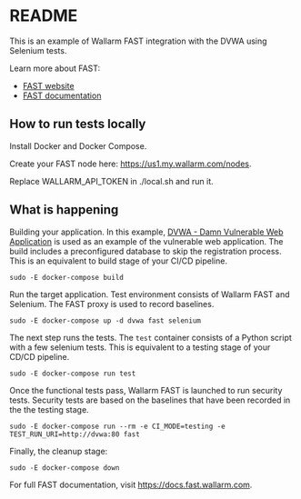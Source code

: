 
# README

This is an example of Wallarm FAST integration with the DVWA using Selenium tests.

Learn more about FAST:
* [FAST website](https://wallarm.com/products/fast) 
* [FAST documentation](https://docs.fast.wallarm.com/en/)

## How to run tests locally

Install Docker and Docker Compose.

Create your FAST node here:
https://us1.my.wallarm.com/nodes.

Replace WALLARM_API_TOKEN in ./local.sh and run it.

## What is happening

Building your application. In this example, [DVWA - Damn Vulnerable Web Application](http://www.dvwa.co.uk) is used as an example of the vulnerable web application. The build includes a preconfigured database to skip the registration process. This is an equivalent to build stage of your CI/CD pipeline.

```
sudo -E docker-compose build
```

Run the target application. Test environment consists of Wallarm FAST and Selenium. The FAST proxy is used to record baselines.

```
sudo -E docker-compose up -d dvwa fast selenium
```

The next step runs the tests. The `test` container consists of a Python script with a few selenium tests. This is equivalent to a testing stage of your CD/CD pipeline.

```
sudo -E docker-compose run test
```

Once the functional tests pass, Wallarm FAST is launched to run security tests. Security tests are based on the baselines that have been recorded in the the testing stage.

```
sudo -E docker-compose run --rm -e CI_MODE=testing -e TEST_RUN_URI=http://dvwa:80 fast
```

Finally, the cleanup stage:
```
sudo -E docker-compose down
```

For full FAST documentation, visit https://docs.fast.wallarm.com.
